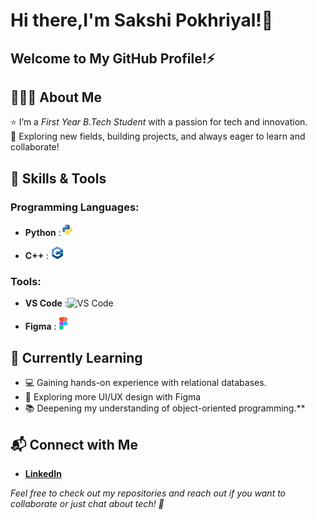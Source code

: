 # Hi there,I'm Sakshi Pokhriyal!👋

## Welcome to My GitHub Profile!⚡️

## 👩🏻‍🎓 About Me
⭐️ I’m a _First Year B.Tech Student_ with a passion for tech and innovation.  
🚀 Exploring new fields, building projects, and always eager to learn and collaborate!

## 🔧 Skills & Tools  
### **Programming Languages**:  
* **Python** :<img src="https://raw.githubusercontent.com/devicons/devicon/master/icons/python/python-original.svg" alt="Python" width="20" height="20"/>


* **C++** : <img src="https://raw.githubusercontent.com/devicons/devicon/master/icons/cplusplus/cplusplus-original.svg" alt="C++" width="20" height="20"/>

 
### **Tools**:  

* **VS Code** :<img src="https://cdn.jsdelivr.net/gh/devicons/devicon/icons/vscode/vscode-original.svg" alt="VS Code" width="20" height="20"/>


* **Figma** :<img src="https://raw.githubusercontent.com/devicons/devicon/master/icons/figma/figma-original.svg" alt="Figma" width="20" height="20"/>


## 🌱 Currently Learning
- 💻 Gaining hands-on experience with relational databases.
- 🔎 Exploring more UI/UX design with Figma
- 📚 Deepening my understanding of object-oriented programming.**

## 📬 Connect with Me
- **[LinkedIn](https://www.linkedin.com/in/sakshi-pokhriyal/)**

*Feel free to check out my repositories and reach out if you want to collaborate or just chat about tech! 🚀*

